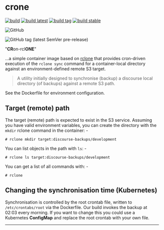 # crone

[![build](https://github.com/informaticsmatters/crone/actions/workflows/build.yaml/badge.svg)](https://github.com/informaticsmatters/crone/actions/workflows/build.yaml)
[![build latest](https://github.com/informaticsmatters/crone/actions/workflows/build-latest.yaml/badge.svg)](https://github.com/informaticsmatters/crone/actions/workflows/build-latest.yaml)
[![build tag](https://github.com/informaticsmatters/crone/actions/workflows/build-tag.yaml/badge.svg)](https://github.com/informaticsmatters/crone/actions/workflows/build-tag.yaml)
[![build stable](https://github.com/informaticsmatters/crone/actions/workflows/build-stable.yaml/badge.svg)](https://github.com/informaticsmatters/crone/actions/workflows/build-stable.yaml)

![GitHub](https://img.shields.io/github/license/informaticsmatters/crone)

![GitHub tag (latest SemVer pre-release)](https://img.shields.io/github/v/tag/informaticsmatters/crone?include_prereleases)

"**CR**on-rcl**ONE**"

...a simple container image based on [rclone] that provides cron-driven
execution of the `rclone sync` command for a container-local directory
against an environment-defined remote S3 target.

>   A utility initially designed to synchronise (backup) a discourse local
    directory (of backups) against a remote S3 path.

See the Dockerfile for environment configuration.

## Target (remote) path
The target (remote) path is expected to exist in the S3 service.
Assuming you have valid environment variables, you can create the directory
with the `mkdir` rclone command in the container: -

    # rclone mkdir target:discourse-backups/development

You can list objects in the path with `ls`: -

    # rclone ls target:discourse-backups/development

You can get a list of all commands with: -

    # rclone

## Changing the synchronisation time (Kubernetes)
Synchronisation is controlled by the root crontab file, written to
`/etc/crontabs/root` via the Dockerfile. Our build invokes the backup at
02:03 every morning. If you want to change this you could use a Kubernetes
**ConfigMap** and replace the root crontab with your own file.

---

[rclone]: https://rclone.org
